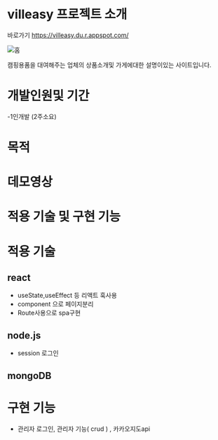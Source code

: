 # villeasy 프로젝트 소개
바로가기 https://villeasy.du.r.appspot.com/

![홈](https://user-images.githubusercontent.com/97826223/178409694-96eb1a90-3c25-4198-8741-031a92640487.png)

캠핑용품을 대여해주는 업체의 상품소개및 가게에대한 설명이있는 사이트입니다.

# 개발인원및 기간
-1인개발 (2주소요)
# 목적

# 데모영상

# 적용 기술 및 구현 기능

# 적용 기술
## react
- useState,useEffect 등 리액트 훅사용
- component 으로 페이지분리
- Route사용으로 spa구현

## node.js
- session 로그인
## mongoDB

# 구현 기능
- 관리자 로그인, 관리자 기능( crud ) , 카카오지도api
